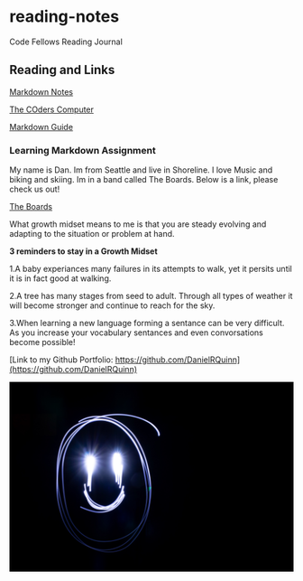 # reading-notes
Code Fellows Reading Journal

## Reading and Links

[Markdown Notes](class.1.reading-markdown.md)

[The COders Computer](The-Coders-Computer.md)

[Markdown Guide](https://docs.github.com/en/get-started/writing-on-github/getting-started-with-writing-and-formatting-on-github/basic-writing-and-formatting-syntax)

### Learning Markdown Assignment
My name is Dan. Im from Seattle and live in Shoreline. I love Music and biking and skiing. Im in a band called The Boards. Below is a link, please check us out!

[The Boards](https://www.theboardsmusic.com/)




What growth midset means to me is that you are steady evolving and adapting to the situation or problem at hand.

**3 reminders to stay in a Growth Midset**

1.A baby experiances many failures in its attempts to walk, yet it persits until it is in fact good at walking.

2.A tree has many stages from seed to adult. Through all types of weather it will become stronger and continue to reach for the sky.

3.When learning a new language forming a sentance can be very difficult. As you increase your vocabulary sentances and even convorsations become possible!


[Link to my Github Portfolio: https://github.com/DanielRQuinn](https://github.com/DanielRQuinn)

![Smiley Face](./ryan-stone-_o_jbr1hXaM-unsplash.jpg)
